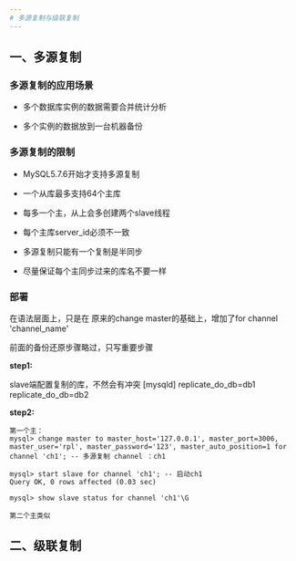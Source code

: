 ```yaml
---
# 多源复制与级联复制
---
```


## 一、多源复制

### 多源复制的应用场景

- 多个数据库实例的数据需要合并统计分析

- 多个实例的数据放到一台机器备份

### 多源复制的限制

- MySQL5.7.6开始才支持多源复制

- 一个从库最多支持64个主库

- 每多一个主，从上会多创建两个slave线程

- 每个主库server_id必须不一致

- 多源复制只能有一个复制是半同步

- 尽量保证每个主同步过来的库名不要一样

### 部署
在语法层面上，只是在 原来的change master的基础上，增加了for channel 'channel_name'

前面的备份还原步骤略过，只写重要步骤

**step1:**

slave端配置复制的库，不然会有冲突
[mysqld]
replicate_do_db=db1
replicate_do_db=db2

**step2:**

```
第一个主：
mysql> change master to master_host='127.0.0.1', master_port=3006, master_user='rpl', master_password='123', master_auto_position=1 for channel 'ch1'; -- 多源复制 channel ：ch1

mysql> start slave for channel 'ch1'; -- 启动ch1
Query OK, 0 rows affected (0.03 sec)

mysql> show slave status for channel 'ch1'\G

第二个主类似
```

## 二、级联复制
